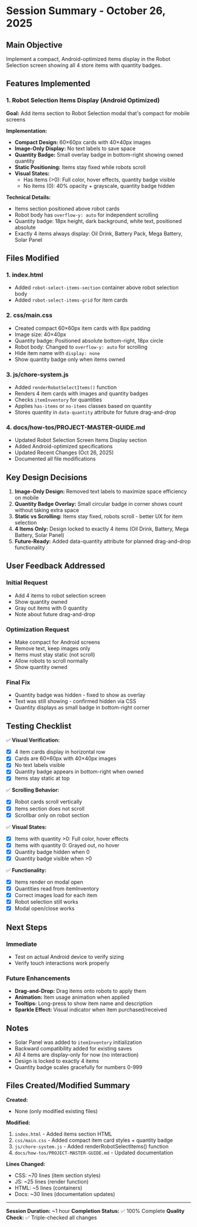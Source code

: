 # Session Summary - October 26, 2025

## Main Objective
Implement a compact, Android-optimized items display in the Robot Selection screen showing all 4 store items with quantity badges.

## Features Implemented

### 1. Robot Selection Items Display (Android Optimized)
**Goal:** Add items section to Robot Selection modal that's compact for mobile screens

**Implementation:**
- **Compact Design:** 60×60px cards with 40×40px images
- **Image-Only Display:** No text labels to save space
- **Quantity Badge:** Small overlay badge in bottom-right showing owned quantity
- **Static Positioning:** Items stay fixed while robots scroll
- **Visual States:**
  - Has items (>0): Full color, hover effects, quantity badge visible
  - No items (0): 40% opacity + grayscale, quantity badge hidden

**Technical Details:**
- Items section positioned above robot cards
- Robot body has `overflow-y: auto` for independent scrolling
- Quantity badge: 18px height, dark background, white text, positioned absolute
- Exactly 4 items always display: Oil Drink, Battery Pack, Mega Battery, Solar Panel

## Files Modified

### 1. **index.html**
- Added `robot-select-items-section` container above robot selection body
- Added `robot-select-items-grid` for item cards

### 2. **css/main.css**
- Created compact 60×60px item cards with 8px padding
- Image size: 40×40px
- Quantity badge: Positioned absolute bottom-right, 18px circle
- Robot body: Changed to `overflow-y: auto` for scrolling
- Hide item name with `display: none`
- Show quantity badge only when items owned

### 3. **js/chore-system.js**
- Added `renderRobotSelectItems()` function
- Renders 4 item cards with images and quantity badges
- Checks `itemInventory` for quantities
- Applies `has-items` or `no-items` classes based on quantity
- Stores quantity in `data-quantity` attribute for future drag-and-drop

### 4. **docs/how-tos/PROJECT-MASTER-GUIDE.md**
- Updated Robot Selection Screen Items Display section
- Added Android-optimized specifications
- Updated Recent Changes (Oct 26, 2025)
- Documented all file modifications

## Key Design Decisions

1. **Image-Only Design:** Removed text labels to maximize space efficiency on mobile
2. **Quantity Badge Overlay:** Small circular badge in corner shows count without taking extra space
3. **Static vs Scrolling:** Items stay fixed, robots scroll - better UX for item selection
4. **4 Items Only:** Design locked to exactly 4 items (Oil Drink, Battery, Mega Battery, Solar Panel)
5. **Future-Ready:** Added data-quantity attribute for planned drag-and-drop functionality

## User Feedback Addressed

### Initial Request
- Add 4 items to robot selection screen
- Show quantity owned
- Gray out items with 0 quantity
- Note about future drag-and-drop

### Optimization Request
- Make compact for Android screens
- Remove text, keep images only
- Items must stay static (not scroll)
- Allow robots to scroll normally
- Show quantity owned

### Final Fix
- Quantity badge was hidden - fixed to show as overlay
- Text was still showing - confirmed hidden via CSS
- Quantity displays as small badge in bottom-right corner

## Testing Checklist

✅ **Visual Verification:**
- [x] 4 item cards display in horizontal row
- [x] Cards are 60×60px with 40×40px images
- [x] No text labels visible
- [x] Quantity badge appears in bottom-right when owned
- [x] Items stay static at top

✅ **Scrolling Behavior:**
- [x] Robot cards scroll vertically
- [x] Items section does not scroll
- [x] Scrollbar only on robot section

✅ **Visual States:**
- [x] Items with quantity >0: Full color, hover effects
- [x] Items with quantity 0: Grayed out, no hover
- [x] Quantity badge hidden when 0
- [x] Quantity badge visible when >0

✅ **Functionality:**
- [x] Items render on modal open
- [x] Quantities read from itemInventory
- [x] Correct images load for each item
- [x] Robot selection still works
- [x] Modal open/close works

## Next Steps

### Immediate
- Test on actual Android device to verify sizing
- Verify touch interactions work properly

### Future Enhancements
- **Drag-and-Drop:** Drag items onto robots to apply them
- **Animation:** Item usage animation when applied
- **Tooltips:** Long-press to show item name and description
- **Sparkle Effect:** Visual indicator when item purchased/received

## Notes

- Solar Panel was added to `itemInventory` initialization
- Backward compatibility added for existing saves
- All 4 items are display-only for now (no interaction)
- Design is locked to exactly 4 items
- Quantity badge scales gracefully for numbers 0-999

## Files Created/Modified Summary

**Created:**
- None (only modified existing files)

**Modified:**
1. `index.html` - Added items section HTML
2. `css/main.css` - Added compact item card styles + quantity badge
3. `js/chore-system.js` - Added renderRobotSelectItems() function
4. `docs/how-tos/PROJECT-MASTER-GUIDE.md` - Updated documentation

**Lines Changed:**
- CSS: ~70 lines (item section styles)
- JS: ~25 lines (render function)
- HTML: ~5 lines (containers)
- Docs: ~30 lines (documentation updates)

---

**Session Duration:** ~1 hour
**Completion Status:** ✅ 100% Complete
**Quality Check:** ✅ Triple-checked all changes

